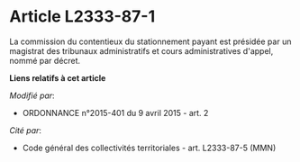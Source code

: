 # Article L2333-87-1

La commission du contentieux du stationnement payant est présidée par un magistrat des tribunaux administratifs et cours
administratives d'appel, nommé par décret.

**Liens relatifs à cet article**

_Modifié par_:

  - ORDONNANCE n°2015-401 du 9 avril 2015 - art. 2

_Cité par_:

  - Code général des collectivités territoriales - art. L2333-87-5 (MMN)

